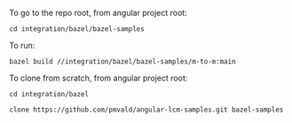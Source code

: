 
To go to the repo root, from angular project root:

```
cd integration/bazel/bazel-samples
```

To run:

```
bazel build //integration/bazel/bazel-samples/m-to-m:main
```

To clone from scratch, from angular project root:

```
cd integration/bazel

clone https://github.com/pmvald/angular-lcm-samples.git bazel-samples
```

